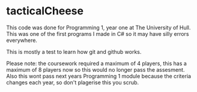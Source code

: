tacticalCheese
==============
This code was done for Programming 1, year one at The University of Hull.
This was one of the first programs I made in C# so it may have silly errors everywhere.

This is mostly a test to learn how git and github works.

Please note: the coursework required a maximum of 4 players, this has a maximum of 8 players now so this would no longer pass the assesment. Also this wont pass next years Programming 1 module because the criteria changes each year, so don't plagerise this you scrub.
